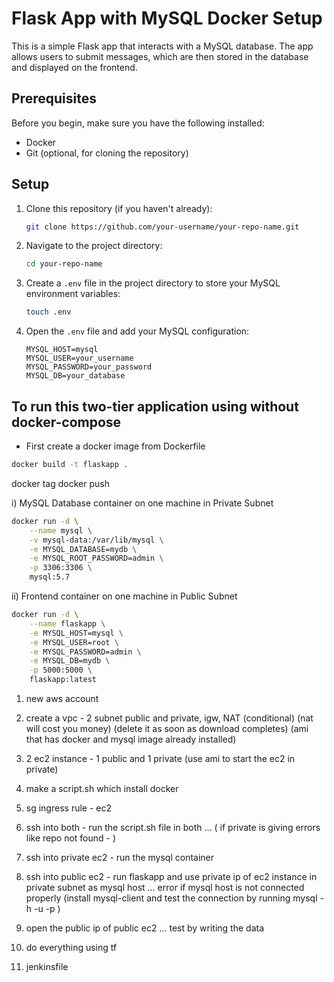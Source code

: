  
# Flask App with MySQL Docker Setup

This is a simple Flask app that interacts with a MySQL database. The app allows users to submit messages, which are then stored in the database and displayed on the frontend.

## Prerequisites

Before you begin, make sure you have the following installed:

- Docker
- Git (optional, for cloning the repository)

## Setup

1. Clone this repository (if you haven't already):

   ```bash
   git clone https://github.com/your-username/your-repo-name.git
   ```

2. Navigate to the project directory:

   ```bash
   cd your-repo-name
   ```

3. Create a `.env` file in the project directory to store your MySQL environment variables:

   ```bash
   touch .env
   ```

4. Open the `.env` file and add your MySQL configuration:

   ```
   MYSQL_HOST=mysql
   MYSQL_USER=your_username
   MYSQL_PASSWORD=your_password
   MYSQL_DB=your_database
   ```

## To run this two-tier application using  without docker-compose

- First create a docker image from Dockerfile
```bash
docker build -t flaskapp .
```
docker tag
docker push

i) MySQL Database container on one machine in Private Subnet
```bash
docker run -d \
    --name mysql \
    -v mysql-data:/var/lib/mysql \
    -e MYSQL_DATABASE=mydb \
    -e MYSQL_ROOT_PASSWORD=admin \
    -p 3306:3306 \
    mysql:5.7
```
ii) Frontend container on one machine in Public Subnet
```bash
docker run -d \
    --name flaskapp \
    -e MYSQL_HOST=mysql \
    -e MYSQL_USER=root \
    -e MYSQL_PASSWORD=admin \
    -e MYSQL_DB=mydb \
    -p 5000:5000 \
    flaskapp:latest
```

1. new aws account
2. create a vpc - 2 subnet public and private, igw, NAT (conditional) (nat will cost you money) (delete it as soon as download completes) (ami that has docker and mysql image already installed)
3. 2 ec2 instance - 1 public and 1 private (use ami to start the ec2 in private)
4. make a script.sh which install docker 
4. sg ingress rule - ec2
5. ssh into both - run the script.sh file in both ... ( if private is giving errors like repo not found - )
6. ssh into private ec2 - run the mysql container
7. ssh into public ec2 - run flaskapp and use private ip of ec2 instance in private subnet as mysql host ... error if mysql host is not connected properly 
(install mysql-client and test the connection by running mysql -h <host> -u <username> -p )
8. open the public ip of public ec2 ... test by writing the data

1. do everything using tf
2. jenkinsfile